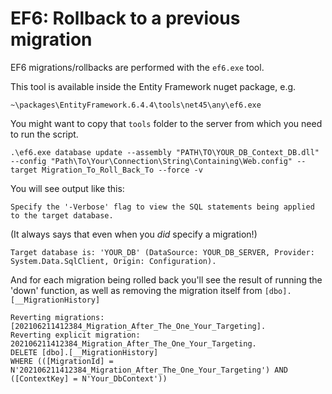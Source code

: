 ﻿# EF6: Rollback to a previous migration

EF6 migrations/rollbacks are performed with the `ef6.exe` tool.

This tool is available inside the Entity Framework nuget package, e.g.

	~\packages\EntityFramework.6.4.4\tools\net45\any\ef6.exe

You might want to copy that `tools` folder to the server from which you need to run the script.

	.\ef6.exe database update --assembly "PATH\TO\YOUR_DB_Context_DB.dll" --config "Path\To\Your\Connection\String\Containing\Web.config" --target Migration_To_Roll_Back_To --force -v

You will see output like this:

	Specify the '-Verbose' flag to view the SQL statements being applied to the target database.

(It always says that even when you *did* specify a migration!)

	Target database is: 'YOUR_DB' (DataSource: YOUR_DB_SERVER, Provider: System.Data.SqlClient, Origin: Configuration).

And for each migration being rolled back you'll see the result of running the 'down' function, as well as removing the migration itself from `[dbo].[__MigrationHistory]`

	Reverting migrations: [202106211412384_Migration_After_The_One_Your_Targeting].
	Reverting explicit migration: 202106211412384_Migration_After_The_One_Your_Targeting.
	DELETE [dbo].[__MigrationHistory]
	WHERE (([MigrationId] = N'202106211412384_Migration_After_The_One_Your_Targeting') AND ([ContextKey] = N'Your_DbContext'))

